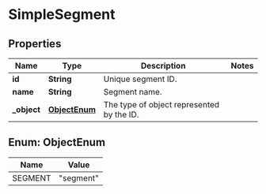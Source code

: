 

# SimpleSegment


## Properties

| Name | Type | Description | Notes |
|------------ | ------------- | ------------- | -------------|
|**id** | **String** | Unique segment ID. |  |
|**name** | **String** | Segment name. |  |
|**_object** | [**ObjectEnum**](#ObjectEnum) | The type of object represented by the ID. |  |



## Enum: ObjectEnum

| Name | Value |
|---- | -----|
| SEGMENT | &quot;segment&quot; |



